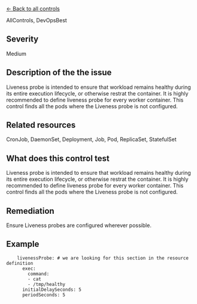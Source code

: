 [← Back to all controls](index.md)


AllControls, DevOpsBest

## Severity

Medium

## Description of the the issue

Liveness probe is intended to ensure that workload remains healthy during its entire execution lifecycle, or otherwise restrat the container. It is highly recommended to define liveness probe for every worker container. This control finds all the pods where the Liveness probe is not configured.

## Related resources

CronJob, DaemonSet, Deployment, Job, Pod, ReplicaSet, StatefulSet

## What does this control test

Liveness probe is intended to ensure that workload remains healthy during its entire execution lifecycle, or otherwise restrat the container. It is highly recommended to define liveness probe for every worker container. This control finds all the pods where the Liveness probe is not configured.

## Remediation

Ensure Liveness probes are configured wherever possible.

## Example

```
    livenessProbe: # we are looking for this section in the resource definition
      exec:
        command:
        - cat
        - /tmp/healthy
      initialDelaySeconds: 5
      periodSeconds: 5
```
